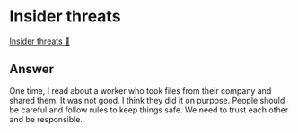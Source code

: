 # Insider threats

[Insider threats 🔗](https://www.coursera.org/learn/cybersecurity-management-and-compliance/discussionPrompt/31gPt/insider-threats)

## Answer

One time, I read about a worker who took files from their company and shared them. It was not good. I think they did it on purpose. People should be careful and follow rules to keep things safe. We need to trust each other and be responsible.
